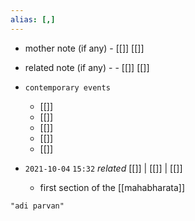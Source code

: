 ```yaml
---
alias: [,]
---
```

- mother note (if any)
		- [[]] [[]]
- related note (if any) -
		- [[]] [[]]
- `contemporary events`
	- [[]]
	- [[]]
	- [[]]
	- [[]]
	- [[]]

- `2021-10-04`  `15:32` _related_ [[]] | [[]] | [[]]
	- first section of the [[mahabharata]]

```query
"adi parvan"
```